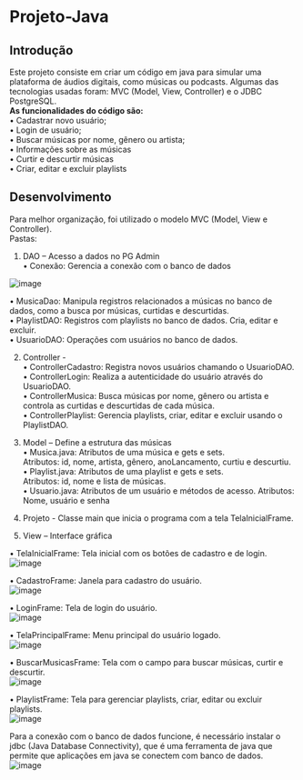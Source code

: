 # Projeto-Java
## Introdução
Este projeto consiste em criar um código em java para simular uma plataforma de áudios digitais, como músicas ou podcasts. Algumas das tecnologias usadas foram: MVC (Model, View, Controller) e o JDBC PostgreSQL.  
**As funcionalidades do código são:**  
•	Cadastrar novo usuário;   
•	Login de usuário;  
•	Buscar músicas por nome, gênero ou artista;  
•	Informações sobre as músicas  
•	Curtir e descurtir músicas  
•	Criar, editar e excluir playlists  

## Desenvolvimento
Para melhor organização, foi utilizado o modelo MVC (Model, View e Controller).  
Pastas:  
1.	DAO – Acesso a dados no PG Admin  
•	Conexão: Gerencia a conexão com o banco de dados

![image](https://github.com/user-attachments/assets/13b425d0-3c34-4848-a247-f1649cd0c61b)



  •	MusicaDao: Manipula registros relacionados a músicas no banco de dados, como a busca por músicas, curtidas e descurtidas.  
  •	PlaylistDAO: Registros com playlists no banco de dados. Cria, editar e excluir.  
  •	UsuarioDAO: Operações com usuários no banco de dados.  

2.	Controller -  
  •	ControllerCadastro: Registra novos usuários chamando o UsuarioDAO.  
  •	ControllerLogin: Realiza a autenticidade do usuário através do UsuarioDAO.  
  •	ControllerMusica: Busca músicas por nome, gênero ou artista e controla as curtidas e descurtidas de cada música.  
  •	ControllerPlaylist: Gerencia playlists, criar, editar e excluir usando o PlaylistDAO.

3.	Model – Define a estrutura das músicas  
  •	Musica.java: Atributos de uma música e gets e sets.  
Atributos: id, nome, artista, gênero, anoLancamento, curtiu e descurtiu.  
  •	Playlist.java: Atributos de uma playlist e gets e sets.  
Atributos: id, nome e lista de músicas.  
  •	Usuario.java: Atributos de um usuário e métodos de acesso.
Atributos: Nome, usuário e senha  

   
4.	Projeto - Classe main que inicia o programa com a tela TelaInicialFrame.  

5.	View – Interface gráfica  

•	TelaInicialFrame: Tela inicial com os botões de cadastro e de login.  
   ![image](https://github.com/user-attachments/assets/db19d2f8-e0d6-40c0-a1da-a65b452a735f)  

•	CadastroFrame: Janela para cadastro do usuário.   
![image](https://github.com/user-attachments/assets/c3f7b85d-9de9-4f88-959b-9a8980fbc35b)  

•	LoginFrame: Tela de login do usuário.  
![image](https://github.com/user-attachments/assets/d9bbac98-5e0f-4d43-9ae7-386a2efb421b)  

•	TelaPrincipalFrame: Menu principal do usuário logado.   
![image](https://github.com/user-attachments/assets/74ea8b18-67e8-4719-a40f-caa91d830e7e)  

•	BuscarMusicasFrame: Tela com o campo para buscar músicas, curtir e descurtir.   
![image](https://github.com/user-attachments/assets/3d658a7e-1130-4b87-b6ee-638d172c68ce)  

•	PlaylistFrame: Tela para gerenciar playlists, criar, editar ou excluir playlists.  
![image](https://github.com/user-attachments/assets/d5b32929-da2e-4bb9-a466-adbdcf3fe5fb)  

 

Para a conexão com o banco de dados funcione, é necessário instalar o jdbc (Java Database Connectivity), que é uma ferramenta de java que permite que aplicações em java se conectem com banco de dados.  
![image](https://github.com/user-attachments/assets/176d8676-3f27-4dc2-a9f1-eebdda8e8303)  


